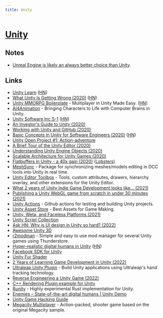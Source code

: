 ```yaml
---
title: Unity
---
```


# [Unity](https://unity.com/)

## Notes

- [Unreal Engine is likely an always better choice than Unity](https://twitter.com/cmuratori/status/1514420516286709760).

## Links

- [Unity Learn](https://learn.unity.com/) ([HN](https://news.ycombinator.com/item?id=22687062))
- [What Unity Is Getting Wrong (2020)](https://garry.tv/unity-2020) ([HN](https://news.ycombinator.com/item?id=23271973))
- [Unity MMORPG Boilerplate](https://github.com/valkyrienyanko/Unity-MMORPG-Boilerplate) - Multiplayer in Unity Made Easy. ([HN](https://news.ycombinator.com/item?id=23367144))
- [AI4Animation](https://github.com/sebastianstarke/AI4Animation) - Bringing Characters to Life with Computer Brains in Unity.
- [Unity Software Inc S-1](https://www.sec.gov/Archives/edgar/data/1810806/000119312520227862/d908875ds1.htm) ([HN](https://news.ycombinator.com/item?id=24261559))
- [An Investor's Guide to Unity (2020)](https://www.stooge.io/an-investors-guide-to-unity/)
- [Working with Unity and GitHub (2020)](https://jeffrafter.com/unity-and-github/)
- [Basic Concepts in Unity for Software Engineers (2020)](https://blog.eyas.sh/2020/10/unity-for-engineers-pt1-basic-concepts/) ([HN](https://news.ycombinator.com/item?id=24750263))
- [Unity Open Project #1: Action-adventure](https://github.com/UnityTechnologies/open-project-1)
- [A Brief Tour of the Unity Editor (2020)](https://blog.eyas.sh/2020/10/unity-for-engineers-pt4-editor-tour/)
- [Understanding Unity Engine Objects (2020)](https://blog.eyas.sh/2020/10/unity-for-engineers-pt5-object-component/)
- [Scalable Architecture for Unity Games (2020)](https://blog.extrawurst.org/gamedev/unity/programming/2020/11/11/scalable-unity-architecture.html)
- [Flatbuffers in Unity - a 40x gain (2020)](https://blog.extrawurst.org/gamedev/unity/programming/rust/2020/12/26/unity-flatbuffers.html) ([Lobsters](https://lobste.rs/s/vvu3kl/flatbuffers_unity_40x_gain))
- [MeshSync](https://github.com/unity3d-jp/MeshSync) - Package for synchronizing meshes/models editing in DCC tools into Unity in real time.
- [Unity Editor Toolbox](https://github.com/arimger/Unity-Editor-Toolbox) - Tools, custom attributes, drawers, hierarchy overlay, and other extensions for the Unity Editor.
- [What 2 years of Unity Indie Game Development looks like... (2021)](https://www.youtube.com/watch?v=zW8uvrxfw_A)
- [Publishing a Unity WebGL game from scratch in under 30 minutes (2021)](https://refactoring.ninja/posts/2021-07-15-publishing-a-unity-webgl-game-from-scratch-in-under-30-minutes/#premise)
- [Unity Actions](https://github.com/game-ci/unity-actions) - Github actions for testing and building Unity projects.
- [Unity Asset Store](https://assetstore.unity.com/) - Best Assets for Game Making.
- [Unity, Weta, and Faceless Platforms (2021)](https://stratechery.com/2021/unity-weta-and-faceless-platforms/)
- [Unity Script Collection](https://github.com/michidk/Unity-Script-Collection)
- [Ask HN: Why is UI design in Unity so hard? (2022)](https://news.ycombinator.com/item?id=30408868)
- [Awesome Unity 3D](https://github.com/insthync/awesome-unity3d)
- [r2modman](https://github.com/ebkr/r2modmanPlus) - Simple and easy to use mod manager for several Unity games using Thunderstore.
- [Hyper-realistic digital humans in Unity](https://unity.com/demos/enemies) ([HN](https://news.ycombinator.com/item?id=30769560))
- [Facebook SDK for Unity](https://github.com/facebook/facebook-sdk-for-unity)
- [Unity Fur Shader](https://github.com/Sorumi/UnityFurShader)
- [2 Years of Learning Game Development in Unity (2022)](https://www.youtube.com/watch?v=8fcy0_FQ_OA)
- [Ultraleap Unity Plugin](https://github.com/ultraleap/UnityPlugin) - Build Unity applications using Ultraleap's hand tracking technology.
- [Reverse Engineering a Unity Game (2022)](https://jf.id.au/blog/reverse-engineering-a-unity-game)
- [C++ Rendering Plugin example for Unity](https://github.com/Unity-Technologies/NativeRenderingPlugin)
- [Runity](https://github.com/TanTanDev/runity) - Highly experimental Rust implementation for Unity.
- [Enemies – State-of-the-art digital humans | Unity Demo](https://unity.com/demos/enemies)
- [Unity Game Hacking Guide](https://github.com/imadr/Unity-game-hacking)
- [Megacity Multiplayer](https://github.com/Unity-Technologies/MegacityMultiplayer) - Action-packed, shooter game based on the original Megacity sample.
